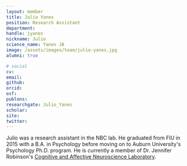 ```yaml
---
layout: member
title: Julio Yanes
position: Research Assistant
department:
handle: jyanes
nickname: Julio
science_name: Yanes JA
image: /assets/images/team/julio-yanes.jpg
alumni: true

# social
cv:
email:
github:
orcid:
osf:
publons:
researchgate: Julio_Yanes
scholar:
site:
twitter:
---
```


Julio was a research assistant in the NBC lab. He graduated from FIU in 2015 with a B.A. in Psychology before moving on to Auburn University's Psychology Ph.D. program. He is currently a member of Dr. Jennifer Robinson's [Cognitive and Affective Neuroscience Laboratory](http://aucanlab.com).
